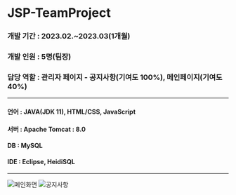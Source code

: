 # JSP-TeamProject
### 개발 기간 : 2023.02.~2023.03(1개월)
### 개발 인원 : 5명(팀장)
### 담당 역할 : 관리자 페이지 - 공지사항(기여도 100%), 메인페이지(기여도 40%)

---

#### 언어 : JAVA(JDK 11), HTML/CSS, JavaScript
#### 서버 : Apache Tomcat : 8.0
#### DB : MySQL
#### IDE : Eclipse, HeidiSQL
----

![메인화면](https://github.com/mino0816/JSP-TeamProject/assets/124946631/c6d5ad10-6b80-437a-afdf-2888661e156c)
![공지사항](https://github.com/mino0816/JSP-TeamProject/assets/124946631/fe446190-19c2-43a8-acbd-8a2961ebbecc)

